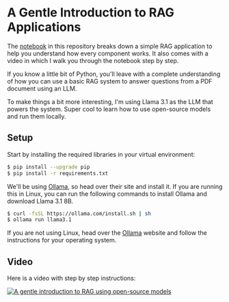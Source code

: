 # A Gentle Introduction to RAG Applications

The [notebook](rag.ipynb) in this repository breaks down a simple RAG application to help you understand how every component works. It also comes with a video in which I walk you through the notebook step by step.

If you know a little bit of Python, you'll leave with a complete understanding of how you can use a basic RAG system to answer questions from a PDF document using an LLM.

To make things a bit more interesting, I'm using Llama 3.1 as the LLM that powers the system. Super cool to learn how to use open-source models and run them locally.

## Setup

Start by installing the required libraries in your virtual environment:

```bash
$ pip install --upgrade pip
$ pip install -r requirements.txt
```

We'll be using [Ollama](https://ollama.com/), so head over their site and install it. If you are running this in Linux, you can run the following commands to install Ollama and download Llama 3.1 8B.

```bash
$ curl -fsSL https://ollama.com/install.sh | sh
$ ollama run llama3.1
```

If you are not using Linux, head over the [Ollama](https://ollama.com/) website and follow the instructions for your operating system.


## Video
Here is a video with step by step instructions:

[![A gentle introduction to RAG using open-source models](https://img.youtube.com/vi/q9MD_hU2Yd8/0.jpg)](https://www.youtube.com/watch?v=q9MD_hU2Yd8)
